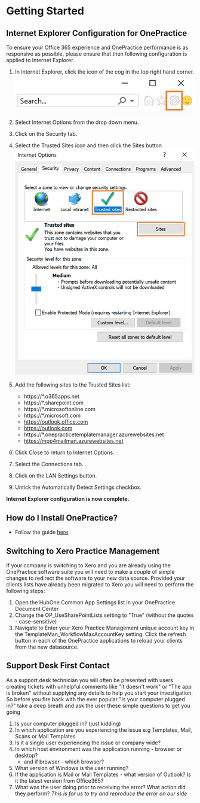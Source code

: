 # Getting Started

## Internet Explorer Configuration for OnePractice

To ensure your Office 365 experience and OnePractice performance is as responsive as possible, please ensure that then following configuration is applied to Internet Explorer.

1. In Internet Explorer, click the icon of the cog in the top right hand corner.
   ![Cog](img/6d1290fe-c9fb-426e-9d51-6f330235be6b.jpg)
2. Select Internet Options from the drop down menu.
3. Click on the Security tab.
4. Select the Trusted Sites icon and then click the Sites button
   ![Trusted Sites](img/609c4803-c21d-4884-bbee-ef616be17230.jpg)
5. Add the following sites to the Trusted Sites list:
    - https://*.o365apps.net
    - https://*.sharepoint.com
    - https://*.microsoftonline.com
    - https://*.microsoft.com
    - https://outlook.office.com
    - https://outlook.com
    - https://*.onepracticetemplatemanager.azurewebsites.net
    - https://mpp4mailman.azurewebsites.net

6. Click Close to return to Internet Options.
7. Select the Connections tab.
8. Click on the LAN Settings button.
9. Untick the Automatically Detect Settings checkbox.

**Internet Explorer configuration is now complete.**

## How do I Install OnePractice?
- Follow the guide [here](provisioning.md).

## Switching to Xero Practice Management

If your company is switching to Xero and you are already using the OnePractice software suite you will need to make a couple of simple changes to redirect the software to your new data source. Provided your clients lists have already been migrated to Xero you will need to perform the following steps:

1. Open the HubOne Common App Settings list in your OnePractice Document Center
2. Change the OP_UseSharePointLists setting to "True" (without the quotes - case-sensitive)
3. Navigate to Enter your Xero Practice Management unique account key in the TemplateMan_WorkflowMaxAccountKey setting.
Click the refresh button in each of the OnePractice applications to reload your clients from the new datasource.

## Support Desk First Contact

As a support desk technician you will often be presented with users creating tickets with unhelpful comments like "It doesn't work" or "The app is broken" without supplying any details to help you start your investigation. So before you fire back with the ever popular "Is your computer plugged in?" take a deep breath and ask the user these simple questions to get you going

1. Is your computer plugged in? (just kidding)
2. In which application are you experiencing the issue e.g Templates, Mail, Scans or Mail Templates
3. Is it a single user experiencing the issue or company wide?
4. In which host environment was the application running - browser or desktop?
    - and if browser - which browser?
5. What version of Windows is the user running?
6. If the application is Mail or Mail Templates - what version of Outlook? Is it the latest version from Office365?
7. What was the user doing prior to receiving the error? What action did they perform? *This is for us to try and reproduce the error on our side*